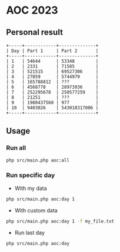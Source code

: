 # AOC 2023
## Personal result
```
+-----+------------+--------------+
| Day | Part 1     | Part 2       |
+-----+------------+--------------+
| 1   | 54644      | 53348        |
| 2   | 2331       | 71585        |
| 3   | 521515     | 69527306     |
| 4   | 27059      | 5744979      |
| 5   | 165788812  | ???          |
| 6   | 4568778    | 28973936     |
| 7   | 252295678  | 250577259    |
| 8   | 21251      | ???          |
| 9   | 1980437560 | 977          |
| 10  | 9403026    | 543018317006 |
+-----+------------+--------------+
```

## Usage
### Run all
```sh
php src/main.php aoc:all
```
### Run specific day
- With my data
```sh
php src/main.php aoc:day 1
```
- With custom data
```sh
php src/main.php aoc:day 1 -f my_file.txt
```
- Run last day
```sh
php src/main.php aoc:day
```